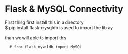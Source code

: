 # Flask & MySQL Connectivity 
First thing first install this in a directory<br> 
 $ pip install flask-mysqldb is used to import the libray
<br>
<br>
than we will able to import this<br> 
   
      # from flask_mysqldb import MySQL
      
